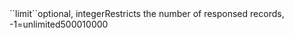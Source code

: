 <tr><td>``limit``</td><td>optional, integer</td><td>Restricts the number of responsed records, -1=unlimited</td><td>5000</td><td>10000</td></tr>
